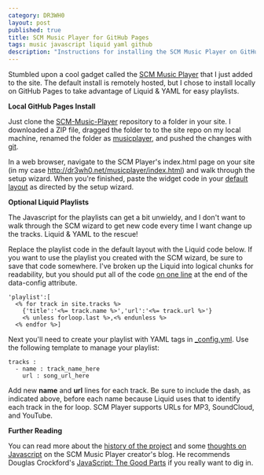 ```yaml
---
category: DR3WH0
layout: post
published: true
title: SCM Music Player for GitHub Pages
tags: music javascript liquid yaml github
description: "Instructions for installing the SCM Music Player on GitHub Pages. Includes code for generating playlists with Liquid & YAML."
---
```


Stumbled upon a cool gadget called the [SCM Music Player](http://scmplayer.net/) that I just added to the site. The default install is remotely hosted, but I chose to install locally on GitHub Pages to take advantage of Liquid & YAML for easy playlists.

**Local GitHub Pages Install**

Just clone the [SCM-Music-Player](https://github.com/cshum/SCM-Music-Player) repository to a folder in your site. I downloaded a ZIP file, dragged the folder to to the site repo on my local machine, renamed the folder as [musicplayer](https://github.com/DR3WH0/DR3WH0.github.io/tree/master/musicplayer), and pushed the changes with [git](http://dr3wh0.github.io/dr3wh0/2013/08/25/git-reference).

In a web browser, navigate to the SCM Player's index.html page on your site (in my case <http://dr3wh0.net/musicplayer/index.html>) and walk through the setup wizard. When you're finished, paste the widget code in your [default layout](https://github.com/DR3WH0/DR3WH0.github.io/blob/master/_layouts/default.html#L15-18) as directed by the setup wizard.

**Optional Liquid Playlists**

The Javascript for the playlists can get a bit unwieldy, and I don't want to walk through the SCM wizard to get new code every time I want change up the tracks. Liquid & YAML to the rescue!

Replace the playlist code in the default layout with the Liquid code below. If you want to use the playlist you created with the SCM wizard, be sure to save that code somewhere. I've broken up the Liquid into logical chunks for readability, but you should put all of the code [on one line](https://github.com/DR3WH0/DR3WH0.github.io/blob/master/_layouts/default.html#L17) at the end of the data-config attribute.

    'playlist':[
      <% for track in site.tracks %>
        {'title':'<%= track.name %>','url':'<%= track.url %>'}
        <% unless forloop.last %>,<% endunless %>
      <% endfor %>]

Next you'll need to create your playlist with YAML tags in [\_config.yml](https://github.com/DR3WH0/DR3WH0.github.io/blob/master/_config.yml#L72-74). Use the following template to manage your playlist:

    tracks :
      - name : track_name_here
        url : song_url_here

Add new **name** and **url** lines for each track. Be sure to include the dash, as indicated above, before each name because Liquid uses that to identify each track in the for loop. SCM Player supports URLs for MP3, SoundCloud, and YouTube.

**Further Reading**

You can read more about the [history of the project](http://cshum.com/2013/01/behind-the-scenes-scm-music-player/) and some [thoughts on Javascript](http://cshum.com/2013/01/my-summary-on-javascript/) on the SCM Music Player creator's blog. He recommends Douglas Crockford's [JavaScript: The Good Parts](https://dl.dropboxusercontent.com/u/8239797/javascript_the_good_parts.pdf) if you really want to dig in.